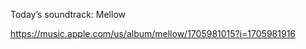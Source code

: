 Today’s soundtrack: Mellow

[<span class="invisible">https://</span><span class="ellipsis">music.apple.com/us/album/mello</span><span class="invisible">w/1705981015?i=1705981916</span>](https://music.apple.com/us/album/mellow/1705981015?i=1705981916)